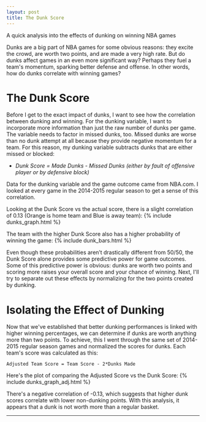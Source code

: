 ```yaml
---
layout: post
title: The Dunk Score
---
```


A quick analysis into the effects of dunking on winning NBA games

Dunks are a big part of NBA games for some obvious reasons: they excite the crowd, are worth two points, and are made a very high rate.  But do dunks affect games in an even more significant way?  Perhaps they fuel a team's momentum, sparking better defense and offense.  In other words, how do dunks correlate with winning games?

# The Dunk Score

Before I get to the exact impact of dunks, I want to see how the correlation between dunking and winning.  For the dunking variable, I want to incorporate more information than just the raw number of dunks per game.  The variable needs to factor in missed dunks, too.  Missed dunks are worse than no dunk attempt at all because they provide negative momentum for a team.  For this reason, my dunking variable subtracts dunks that are either missed or blocked:

- _Dunk Score = Made Dunks - Missed Dunks (either by fault of offensive player or by defensive block)_

Data for the dunking variable and the game outcome came from NBA.com.  I looked at every game in the 2014-2015 regular season to get a sense of this correlation.

Looking at the Dunk Score vs the actual score, there is a slight correlation of 0.13 (Orange is home team and Blue is away team):
{% include dunks_graph.html %}


The team with the higher Dunk Score also has a higher probability of winning the game:
{% include dunk_bars.html %}

Even though these probabilities aren’t drastically different from 50/50, the Dunk Score alone provides some predictive power for game outcomes.  Some of this predictive power is obvious: dunks are worth two points and scoring more raises your overall score and your chance of winning.  Next, I'll try to separate out these effects by normalizing for the two points created by dunking.


# Isolating the Effect of Dunking

Now that we've established that better dunking performances is linked with higher winning percentages, we can determine if dunks are worth anything more than two points.  To achieve, this I went through the same set of 2014-2015 regular season games and normalized the scores for dunks.  Each team's score was calculated as this:

~~~~
Adjusted Team Score = Team Score - 2*Dunks Made
~~~~

Here's the plot of comparing the Adjusted Score vs the Dunk Score:
{% include dunks_graph_adj.html %}

There's a negative correlation of -0.13, which suggests that higher dunk scores correlate with lower non-dunking points.  With this analysis, it appears that a dunk is not worth more than a regular basket.  

****
